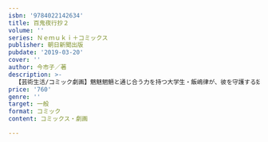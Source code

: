 ```yaml
---
isbn: '9784022142634'
title: 百鬼夜行抄２
volume: ''
series: Ｎｅｍｕｋｉ＋コミックス
publisher: 朝日新聞出版
pubdate: '2019-03-20'
cover: ''
author: 今市子／著
description: >-
  【芸術生活/コミック劇画】魑魅魍魎と通じ合う力を持つ大学生・飯嶋律が、彼を守護する妖魔の助けを借りながら活躍するドラマを、幻想的なタッチで描く超人気シリーズ。恐怖とユーモアが同居した、コミックス累計530万部突破の話題作、最新刊！
price: '760'
genre: ''
target: 一般
format: コミック
content: コミックス・劇画

---
```

